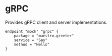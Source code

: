 # gRPC

Provides gRPC client and server implementations.

```hcl
endpoint "mock" "grpc" {
    package = "maestro.greeter"
	service = "Say"
    method = "Hello"
}
```
